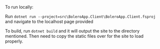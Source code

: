 To run locally:

Run ```dotnet run --project=src\BoleroApp.Client\BoleroApp.Client.fsproj```
and navigate to the localhost page provided

To build, run ```dotnet build``` and it will output the site to the directory mentioned. Then need to copy the static files over for the site to load properly.